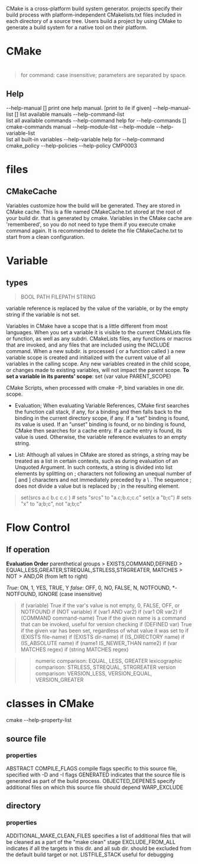 CMake is a cross-platform build system generator. projects specify their build process with platform-independent CMakelists.txt files included in each directory of a source tree. Users build a project by using CMake to 
generate a build system for a native tool on their platform.
#
# CMake 
#
> for command: case insensitive;
> parameters are separated by space.

## Help
--help-manual <man> [<f>]
    print one help manual. [print to <f>ile if given]
--help-manual-list [<f>]
    list available manuals
--help-command-list   
    list all available commands
--help-command <command>
    help for <command>
--help-commands [<f>]
    cmake-commands manual
--help-module-list
--help-module <MOD>
--help-variable-list   
    list all built-in variables
--help-variable <variable>
    help for <variable>
--help-command cmake_policy
--help-policies
--help-policy CMP0003


# files
## CMakeCache
Variables customize how the build will be generated. They are stored
in CMake cache. This is a file named CMakeCache.txt stored at the root
of your build dir. that is generated by cmake. Variables in the 
CMake cache are 'remembered', so you do not need to type them if
you execute cmake command again. It is recommended to delete the file
CMakeCache.txt to start from a clean configuration.


# Variable
## types
> BOOL
> PATH
> FILEPATH
> STRING

variable reference is replaced by the value of the variable, or by the empty string if the variable
is not set.

Variables in CMake have a scope that is a little different from most languages. When you set
a variable it is visible to the current CMakLists file or function, as well as any subdri. CMakeLists
files, any functions or macros that are invoked, and any files that are included using the INCLUDE
command. When a new subdir. is processed ( or a function called ) a new variable scope is created
and initialized with the current value of all variables in the calling scope. Any new variables 
created in the child scope, or changes made to existing variables, will not impact the parent scope.
**To set a variable in its parents' scope**:
	set (var value PARENT_SCOPE)

CMake Scripts, when processed with cmake -P, bind variables in one dir. scope.

* Evaluation; When evaluating Variable References, CMake first searches the function call 
stack, if any, for a binding and then falls back to the binding in the current directory scope, 
if any. If a “set” binding is found, its value is used. If an "unset" binding is found, or no 
binding is found, CMake then searches for a cache entry. If a cache entry is found, 
its value is used. Otherwise, the variable reference evaluates to an empty string.

* List: Although all values in CMake are stored as strings, a string may be treated as a list in
certain contexts, such as during evaluation of an Unquoted Argument. In such contexts, a
string is divided into list elements by splitting on ; characters not following an unequal
number of [ and ] characters and not immediately preceded by a \ . The sequence \;
does not divide a value but is replaced by ; in the resulting element.
> set(srcs a.c b.c c.c ) # sets "srcs" to "a.c;b.c;c.c"
> set(x a "b;c")    # sets "x" to "a;b;c", not "a;b\;c"

# Flow Control
## If operation
**Evaluation Order**
parenthetical groups > EXISTS,COMMAND,DEFINED > EQUAL,LESS,GREATER,STREQUAL,STRLESS,STRGREATER,
    MATCHES > NOT > AND,OR (from left to right)

*True*: ON, 1, YES, TRUE, Y
*false*: OFF, 0, NO, FALSE, N, NOTFOUND, \*-NOTFOUND, IGNORE (case insensitive)
> if (variable)
	True if the var's value is not empty, 0, FALSE, OFF, or NOTFOUND
> if (NOT variable)
> if (var1 AND var2)
> if (var1 OR var2)
> if (COMMAND command-name)
	True if the given name is a command that can be invoked, useful for version checking
> if (DEFINED var)
	True if the given var has been set, regardless of what value it was set to
> if (EXISTS file-name)
> if (EXISTS dir-name)
> if (IS_DIRECTORY name)
> if (IS_ABSOLUTE name)
> if (name1 IS_NEWER_THAN name2)
> if (var MATCHES regex)
> if (string MATCHES regex)

> > numeric comparison: EQUAL, LESS, GREATER
> > lexicographic comparison: STRLESS, STREQUAL, STRGREATER
> > version comparison: VERSION_LESS, VERSION_EQUAL, VERSION_GREATER

# classes in CMake
cmake --help-property-list

## source file
### properties
ABSTRACT
COMPILE_FLAGS
        compile flags specific to this source file, specified with -D and -I flags
GENERATED
	indicates that the source file is generated as part of the build process.
OBJECTED_DEPENES
	specify additional files on which this source file should depend
WARP_EXCLUDE

## directory
### properties
ADDITIONAL_MAKE_CLEAN_FILES
	specifies a list of additional files that will be cleaned as a part of the "make clean" stage
EXCLUDE_FROM_ALL
	indicates if all the targets in this dir. and all sub dir. should be excluded from the 
	default build target or not.
LISTFILE_STACK
	useful for debugging
